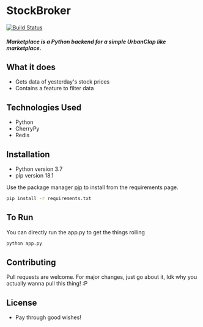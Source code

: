 # StockBroker
[![Build Status](https://travis-ci.org/joemccann/dillinger.svg?branch=master)](https://travis-ci.org/joemccann/dillinger)

##### Marketplace is a Python backend for a simple UrbanClap like marketplace.

## What it does

* Gets data of yesterday's stock prices
* Contains a feature to filter data

## Technologies Used
* Python
* CherryPy
* Redis

## Installation

* Python version 3.7
* pip version 18.1

Use the package manager [pip](https://pip.pypa.io/en/stable/) to install from the requirements page.

```bash
pip install -r requirements.txt
```

## To Run

You can directly run the app.py to get the things rolling
```bash
python app.py
```

## Contributing
Pull requests are welcome. For major changes, just go about it, Idk why you actually wanna pull this thing! :P

## License
  - Pay through good wishes! 

